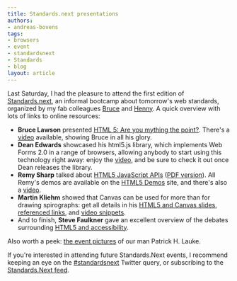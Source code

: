 ```yaml
---
title: Standards.next presentations
authors:
- andreas-bovens
tags:
- browsers
- event
- standardsnext
- Standards
- blog
layout: article
---
```

<p>Last Saturday, I had the pleasure to attend the first edition of <a href="http://standards-next.org/">Standards.next</a>, an informal bootcamp about tomorrow&#39;s web standards, organized by my fab colleagues <a href="http://www.brucelawson.co.uk/">Bruce</a> and <a href="http://www.iheni.com/">Henny</a>. A quick overview with lots of links to online resources:</p>

<ul>
<li><strong>Bruce Lawson</strong> presented <a href="http://people.opera.com/brucel/talks/2009/standardsnext/standards-next.ods">HTML 5: Are you mything the point?</a>. There&#39;s a <a href="http://blip.tv/file/2299151">video</a> available, showing Bruce in all his glory.</li>
<li><strong>Dean Edwards</strong> showcased his html5.js library, which implements Web Forms 2.0 in a range of browsers, allowing anybody to start using this technology right away: enjoy the <a href="http://blip.tv/file/2299313">video</a>, and be sure to check it out once Dean releases the library.</li>
<li><strong>Remy Sharp</strong> talked about <a href="http://www.slideshare.net/remy.sharp/html5-js-apis">HTML5 JavaScript APIs</a> (<a href="http://remysharp.com/downloads/standards-next.pdf">PDF version</a>). All Remy&#39;s demos are available on the <a href="http://html5demos.com/">HTML5 Demos</a> site, and there&#39;s also a <a href="http://blip.tv/file/2297936">video</a>.</li>
<li><strong>Martin Kliehm</strong> showed that Canvas can be used for more than for drawing spirographs: get all details in his <a href="http://www.slideshare.net/kliehm/standardsnext-canvas-1651377">HTML5 and Canvas slides</a>,  <a href="http://delicious.com/kliehm/standardsnext">referenced links</a>, and <a href="http://www.flickr.com/photos/martin-kliehm/sets/72157620689437384/">video snippets</a>.</li>
<li>And to finish, <strong>Steve Faulkner</strong> gave an excellent overview of the debates surrounding <a href="http://www.slideshare.net/stevefaulkner/html-5-accessibility">HTML5 and accessibility</a>.</li>
</ul>

<p>Also worth a peek: <a href="http://www.flickr.com/photos/redux/sets/72157620745002520/">the event pictures</a> of our man Patrick H. Lauke.</p>

<p>If you&#39;re interested in attending future Standards.Next events, I recommend keeping an eye on the <a href="http://search.twitter.com/search?q=%23standardsnext">#standardsnext</a> Twitter query, or subscribing to the <a href="http://standards-next.org/feed/">Standards.Next feed</a>.</p>
